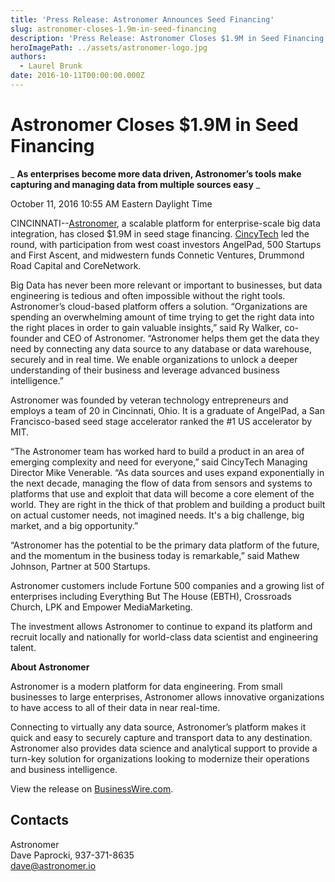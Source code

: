 ```yaml
---
title: 'Press Release: Astronomer Announces Seed Financing'
slug: astronomer-closes-1.9m-in-seed-financing
description: 'Press Release: Astronomer Closes $1.9M in Seed Financing'
heroImagePath: ../assets/astronomer-logo.jpg
authors:
  - Laurel Brunk
date: 2016-10-11T00:00:00.000Z
---
```


# **Astronomer Closes $1.9M in Seed Financing**

_ **As enterprises become more data driven, Astronomer’s tools make capturing and managing data from multiple sources easy** _

 October 11, 2016 10:55 AM Eastern Daylight Time 

CINCINNATI--[Astronomer](https://cts.businesswire.com/ct/CT?id=smartlink&url=http%3A%2F%2Fwww.astronomer.io&esheet=51436671&newsitemid=20161011006075&lan=en-US&anchor=Astronomer&index=1&md5=1cc516eed5214ac47590c50cfd859274), a scalable platform for enterprise-scale big data integration, has closed $1.9M in seed stage financing. [CincyTech](https://cts.businesswire.com/ct/CT?id=smartlink&url=http%3A%2F%2Fcincytechusa.com&esheet=51436671&newsitemid=20161011006075&lan=en-US&anchor=CincyTech&index=2&md5=6760a4f64ed3c34ba5abcccfb4ab03ad) led the round, with participation from west coast investors AngelPad, 500 Startups and First Ascent, and midwestern funds Connetic Ventures, Drummond Road Capital and CoreNetwork.

Big Data has never been more relevant or important to businesses, but data engineering is tedious and often impossible without the right tools. Astronomer’s cloud-based platform offers a solution. “Organizations are spending an overwhelming amount of time trying to get the right data into the right places in order to gain valuable insights,” said Ry Walker, co-founder and CEO of Astronomer. “Astronomer helps them get the data they need by connecting any data source to any database or data warehouse, securely and in real time. We enable organizations to unlock a deeper understanding of their business and leverage advanced business intelligence.”

Astronomer was founded by veteran technology entrepreneurs and employs a team of 20 in Cincinnati, Ohio. It is a graduate of AngelPad, a San Francisco-based seed stage accelerator ranked the #1 US accelerator by MIT.

“The Astronomer team has worked hard to build a product in an area of emerging complexity and need for everyone,” said CincyTech Managing Director Mike Venerable. “As data sources and uses expand exponentially in the next decade, managing the flow of data from sensors and systems to platforms that use and exploit that data will become a core element of the world. They are right in the thick of that problem and building a product built on actual customer needs, not imagined needs. It's a big challenge, big market, and a big opportunity.”

“Astronomer has the potential to be the primary data platform of the future, and the momentum in the business today is remarkable,” said Mathew Johnson, Partner at 500 Startups.

Astronomer customers include Fortune 500 companies and a growing list of enterprises including Everything But The House (EBTH), Crossroads Church, LPK and Empower MediaMarketing.

The investment allows Astronomer to continue to expand its platform and recruit locally and nationally for world-class data scientist and engineering talent.

**About Astronomer**

Astronomer is a modern platform for data engineering. From small businesses to large enterprises, Astronomer allows innovative organizations to have access to all of their data in near real-time.

Connecting to virtually any data source, Astronomer’s platform makes it quick and easy to securely capture and transport data to any destination. Astronomer also provides data science and analytical support to provide a turn-key solution for organizations looking to modernize their operations and business intelligence.

View&nbsp;the release on [BusinessWire.com](https://www.businesswire.com/news/home/20161011006075/en/Data-Engineering-Platform-Astronomer-Closes-1.9M-Seed).

## Contacts

Astronomer  
Dave Paprocki, 937-371-8635  
[dave@astronomer.io](mailto:dave@astronomer.io)

